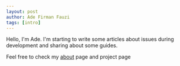 ```yaml
---
layout: post
author: Ade Firman Fauzi
tags: [intro]
---
```


Hello, I'm Ade. I'm starting to write some articles about issues during development and sharing about some guides.

Feel free to check my <a href="/about">about</a> page and project page
